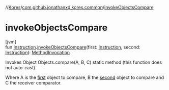 //[Kores](../../index.md)/[com.github.jonathanxd.kores.common](index.md)/[invokeObjectsCompare](invoke-objects-compare.md)

# invokeObjectsCompare

[jvm]\
fun [Instruction](../com.github.jonathanxd.kores/-instruction/index.md).[invokeObjectsCompare](invoke-objects-compare.md)(first: [Instruction](../com.github.jonathanxd.kores/-instruction/index.md), second: [Instruction](../com.github.jonathanxd.kores/-instruction/index.md)): [MethodInvocation](../com.github.jonathanxd.kores.base/-method-invocation/index.md)

Invokes Object Objects.compare(A, B, C) static method (this function does not auto-cast).

Where A is the [first](invoke-objects-compare.md) object to compare, B the [second](invoke-objects-compare.md) object to compare and C the receiver comparator.
